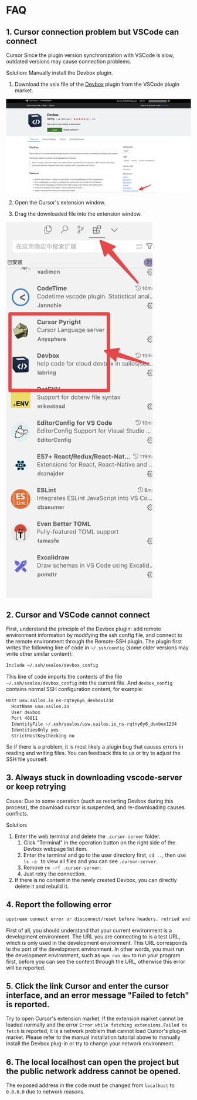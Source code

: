 # FAQ

## 1. Cursor connection problem but VSCode can connect

Cursor Since the plugin version synchronization with VSCode is slow, outdated versions may cause connection problems.

Solution: Manually install the Devbox plugin.

1. Download the vsix file of the [Devbox](https://marketplace.visualstudio.com/items?itemName=labring.devbox-aio) plugin from the VSCode plugin market.

![devbox-1](./images/faq-1.png)

2. Open the Cursor's extension window.

3. Drag the downloaded file into the extension window.

![devbox-2](./images/faq-2.png)

## 2. Cursor and VSCode cannot connect

First, understand the principle of the Devbox plugin: add remote environment information by modifying the ssh config file, and connect to the remote environment through the Remote-SSH plugin. The plugin first writes the following line of code in `~/.ssh/config` (some older versions may write other similar content):

```bash
Include ~/.ssh/sealos/devbox_config
```

This line of code imports the contents of the file `~/.ssh/sealos/devbox_config` into the current file. And `devbox_config` contains normal SSH configuration content, for example:

```config
Host usw.sailos.io_ns-rqtny6y6_devbox1234
  HostName usw.sailos.io
  User devbox
  Port 40911
  IdentityFile ~/.ssh/sealos/usw.sailos.io_ns-rqtny6y6_devbox1234
  IdentitiesOnly yes
  StrictHostKeyChecking no
```

So if there is a problem, it is most likely a plugin bug that causes errors in reading and writing files. You can feedback this to us or try to adjust the SSH file yourself.

## 3. Always stuck in downloading vscode-server or keep retrying

Cause: Due to some operation (such as restarting Devbox during this process), the download cursor is suspended, and re-downloading causes conflicts.

Solution:

1. Enter the web terminal and delete the `.cursor-server` folder.
    1. Click "Terminal" in the operation button on the right side of the Devbox webpage list item.
    2. Enter the terminal and go to the user directory first, `cd ..`, then use `ls -a ` to view all files and you can see `.cursor-server`.
    3. Remove `rm -rf .cursor-server`.
    4. Just retry the connection.
2. If there is no content in the newly created Devbox, you can directly delete it and rebuild it.

## 4. Report the following error

```bash
upstream connect error or disconnect/reset before headers. retried and the latest reset reason: remote connection failure, transport failure reason: delayed connect error: 111
```

First of all, you should understand that your current environment is a development environment. The URL you are connecting to is a test URL, which is only used in the development environment. This URL corresponds to the port of the development environment. In other words, you must run the development environment, such as `npm run dev` to run your program first, before you can see the content through the URL, otherwise this error will be reported.

## 5. Click the link Cursor and enter the cursor interface, and an error message "Failed to fetch" is reported.

Try to open Cursor's extension market. If the extension market cannot be loaded normally and the error `Error while fetching extensions.Failed to fetch` is reported, it is a network problem that cannot load Cursor's plug-in market. Please refer to the manual installation tutorial above to manually install the Devbox plug-in or try to change your network environment.

## 6. The local localhost can open the project but the public network address cannot be opened.

The exposed address in the code must be changed from `localhost` to `0.0.0.0` due to network reasons.